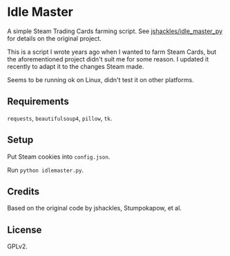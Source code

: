 # Idle Master

A simple Steam Trading Cards farming script.
See [jshackles/idle_master_py](https://github.com/jshackles/idle_master_py) for details on the original project.

This is a script I wrote years ago when I wanted to farm Steam Cards,
but the aforementioned project didn't suit me for some reason.
I updated it recently to adapt it to the changes Steam made.

Seems to be running ok on Linux, didn't test it on other platforms.

## Requirements

`requests`, `beautifulsoup4`, `pillow`, `tk`.

## Setup

Put Steam cookies into `config.json`.

Run `python idlemaster.py`.

## Credits

Based on the original code by jshackles, Stumpokapow, et al.

## License

GPLv2.
